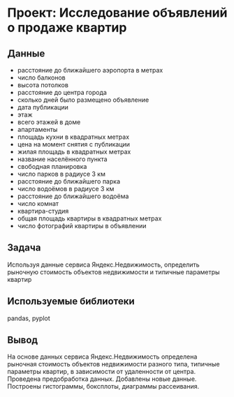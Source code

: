 # Проект: Исследование объявлений о продаже квартир

## Данные
* расстояние до ближайшего аэропорта в метрах 
* число балконов
* высота потолков
* расстояние до центра города 
* сколько дней было размещено объявление 
* дата публикации
* этаж
* всего этажей в доме
* апартаменты
* площадь кухни в квадратных метрах 
* цена на момент снятия с публикации
* жилая площадь в квадратных метрах
* название населённого пункта
* свободная планировка
* число парков в радиусе 3 км
* расстояние до ближайшего парка
* число водоёмов в радиусе 3 км
* расстояние до ближайшего водоёма
* число комнат
* квартира-студия 
* общая площадь квартиры в квадратных метрах 
* число фотографий квартиры в объявлении
## Задача
Используя данные сервиса Яндекс.Недвижимость, определить рыночную стоимость объектов недвижимости и типичные параметры квартир
## Используемые библиотеки
pandas, pyplot
## Вывод
На основе данных сервиса Яндекс.Недвижимость определена рыночная стоимость объектов недвижимости разного типа, типичные параметры квартир, в зависимости от удаленности от центра. Проведена предобработка данных. Добавлены новые данные. Построены гистограммы, боксплоты, диаграммы рассеивания.
